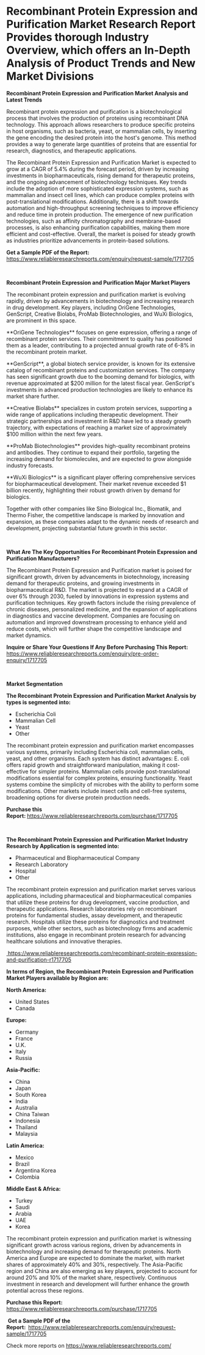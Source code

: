 <p><h1>Recombinant Protein Expression and Purification Market Research Report Provides thorough Industry Overview, which offers an In-Depth Analysis of Product Trends and New Market Divisions</h1></p><p><strong>Recombinant Protein Expression and Purification Market Analysis and Latest Trends</strong></p>
<p><p>Recombinant protein expression and purification is a biotechnological process that involves the production of proteins using recombinant DNA technology. This approach allows researchers to produce specific proteins in host organisms, such as bacteria, yeast, or mammalian cells, by inserting the gene encoding the desired protein into the host's genome. This method provides a way to generate large quantities of proteins that are essential for research, diagnostics, and therapeutic applications.</p><p>The Recombinant Protein Expression and Purification Market is expected to grow at a CAGR of 5.4% during the forecast period, driven by increasing investments in biopharmaceuticals, rising demand for therapeutic proteins, and the ongoing advancement of biotechnology techniques. Key trends include the adoption of more sophisticated expression systems, such as mammalian and insect cell lines, which can produce complex proteins with post-translational modifications. Additionally, there is a shift towards automation and high-throughput screening techniques to improve efficiency and reduce time in protein production. The emergence of new purification technologies, such as affinity chromatography and membrane-based processes, is also enhancing purification capabilities, making them more efficient and cost-effective. Overall, the market is poised for steady growth as industries prioritize advancements in protein-based solutions.</p></p>
<p><strong>Get a Sample PDF of the Report:&nbsp;</strong> <a href="https://www.reliableresearchreports.com/enquiry/request-sample/1717705?utm_campaign=3355&utm_medium=2&utm_source=Github&utm_content=ia&utm_term=09032025&utm_id=recombinant-protein-expression-and-purification">https://www.reliableresearchreports.com/enquiry/request-sample/1717705</a></p>
<p>&nbsp;</p>
<p><strong>Recombinant Protein Expression and Purification Major Market Players</strong></p>
<p><p>The recombinant protein expression and purification market is evolving rapidly, driven by advancements in biotechnology and increasing research in drug development. Key players, including OriGene Technologies, GenScript, Creative Biolabs, ProMab Biotechnologies, and WuXi Biologics, are prominent in this space.</p><p>**OriGene Technologies** focuses on gene expression, offering a range of recombinant protein services. Their commitment to quality has positioned them as a leader, contributing to a projected annual growth rate of 6-8% in the recombinant protein market.</p><p>**GenScript**, a global biotech service provider, is known for its extensive catalog of recombinant proteins and customization services. The company has seen significant growth due to the booming demand for biologics, with revenue approximated at $200 million for the latest fiscal year. GenScript's investments in advanced production technologies are likely to enhance its market share further.</p><p>**Creative Biolabs** specializes in custom protein services, supporting a wide range of applications including therapeutic development. Their strategic partnerships and investment in R&D have led to a steady growth trajectory, with expectations of reaching a market size of approximately $100 million within the next few years.</p><p>**ProMab Biotechnologies** provides high-quality recombinant proteins and antibodies. They continue to expand their portfolio, targeting the increasing demand for biomolecules, and are expected to grow alongside industry forecasts.</p><p>**WuXi Biologics** is a significant player offering comprehensive services for biopharmaceutical development. Their market revenue exceeded $1 billion recently, highlighting their robust growth driven by demand for biologics.</p><p>Together with other companies like Sino Biological Inc., Biomatik, and Thermo Fisher, the competitive landscape is marked by innovation and expansion, as these companies adapt to the dynamic needs of research and development, projecting substantial future growth in this sector.</p></p>
<p>&nbsp;</p>
<p><strong>What Are The Key Opportunities For Recombinant Protein Expression and Purification Manufacturers?</strong></p>
<p><p>The Recombinant Protein Expression and Purification market is poised for significant growth, driven by advancements in biotechnology, increasing demand for therapeutic proteins, and growing investments in biopharmaceutical R&D. The market is projected to expand at a CAGR of over 6% through 2030, fueled by innovations in expression systems and purification techniques. Key growth factors include the rising prevalence of chronic diseases, personalized medicine, and the expansion of applications in diagnostics and vaccine development. Companies are focusing on automation and improved downstream processing to enhance yield and reduce costs, which will further shape the competitive landscape and market dynamics.</p></p>
<p><strong>Inquire or Share Your Questions If Any Before Purchasing This Report:</strong> <a href="https://www.reliableresearchreports.com/enquiry/pre-order-enquiry/1717705?utm_campaign=3355&utm_medium=2&utm_source=Github&utm_content=ia&utm_term=09032025&utm_id=recombinant-protein-expression-and-purification">https://www.reliableresearchreports.com/enquiry/pre-order-enquiry/1717705</a></p>
<p>&nbsp;</p>
<p><strong>Market Segmentation</strong></p>
<p><strong>The Recombinant Protein Expression and Purification Market Analysis by types is segmented into:</strong></p>
<p><ul><li>Escherichia Coli</li><li>Mammalian Cell</li><li>Yeast</li><li>Other</li></ul></p>
<p><p>The recombinant protein expression and purification market encompasses various systems, primarily including Escherichia coli, mammalian cells, yeast, and other organisms. Each system has distinct advantages: E. coli offers rapid growth and straightforward manipulation, making it cost-effective for simpler proteins. Mammalian cells provide post-translational modifications essential for complex proteins, ensuring functionality. Yeast systems combine the simplicity of microbes with the ability to perform some modifications. Other markets include insect cells and cell-free systems, broadening options for diverse protein production needs.</p></p>
<p><strong>Purchase this Report:&nbsp;</strong><a href="https://www.reliableresearchreports.com/purchase/1717705?utm_campaign=3355&utm_medium=2&utm_source=Github&utm_content=ia&utm_term=09032025&utm_id=recombinant-protein-expression-and-purification">https://www.reliableresearchreports.com/purchase/1717705</a></p>
<p>&nbsp;</p>
<p><strong>The Recombinant Protein Expression and Purification Market Industry Research by Application is segmented into:</strong></p>
<p><ul><li>Pharmaceutical and Biopharmaceutical Company</li><li>Research Laboratory</li><li>Hospital</li><li>Other</li></ul></p>
<p><p>The recombinant protein expression and purification market serves various applications, including pharmaceutical and biopharmaceutical companies that utilize these proteins for drug development, vaccine production, and therapeutic applications. Research laboratories rely on recombinant proteins for fundamental studies, assay development, and therapeutic research. Hospitals utilize these proteins for diagnostics and treatment purposes, while other sectors, such as biotechnology firms and academic institutions, also engage in recombinant protein research for advancing healthcare solutions and innovative therapies.</p></p>
<p><a href="https://www.reliableresearchreports.com/recombinant-protein-expression-and-purification-r1717705?utm_campaign=3355&utm_medium=2&utm_source=Github&utm_content=ia&utm_term=09032025&utm_id=recombinant-protein-expression-and-purification">&nbsp;https://www.reliableresearchreports.com/recombinant-protein-expression-and-purification-r1717705</a></p>
<p><strong>In terms of Region, the Recombinant Protein Expression and Purification Market Players available by Region are:</strong></p>
<p>
    <p> <strong> North America: </strong>
        <ul>
            <li>United States</li>
            <li>Canada</li>
        </ul>
        </p> 
    <p> <strong> Europe: </strong>
        <ul>
            <li>Germany</li>
            <li>France</li>
            <li>U.K.</li>
            <li>Italy</li>
            <li>Russia</li>
        </ul>
        </p> 
    <p> <strong> Asia-Pacific: </strong>
        <ul>
            <li>China</li>
            <li>Japan</li>
            <li>South Korea</li>
            <li>India</li>
            <li>Australia</li>
            <li>China Taiwan</li>
            <li>Indonesia</li>
            <li>Thailand</li>
            <li>Malaysia</li>
        </ul>
        </p> 
    <p> <strong> Latin America: </strong>
        <ul>
            <li>Mexico</li>
            <li>Brazil</li>
            <li>Argentina Korea</li>
            <li>Colombia</li>
        </ul>
        </p> 
    <p> <strong> Middle East & Africa: </strong>
        <ul>
            <li>Turkey</li>
            <li>Saudi</li>
            <li>Arabia</li>
            <li>UAE</li>
            <li>Korea</li>
        </ul>
    </p>
    </p>
<p><p>The recombinant protein expression and purification market is witnessing significant growth across various regions, driven by advancements in biotechnology and increasing demand for therapeutic proteins. North America and Europe are expected to dominate the market, with market shares of approximately 40% and 30%, respectively. The Asia-Pacific region and China are also emerging as key players, projected to account for around 20% and 10% of the market share, respectively. Continuous investment in research and development will further enhance the growth potential across these regions.</p></p>
<p><strong>Purchase this Report: </strong><a href="https://www.reliableresearchreports.com/purchase/1717705?utm_campaign=3355&utm_medium=2&utm_source=Github&utm_content=ia&utm_term=09032025&utm_id=recombinant-protein-expression-and-purification">https://www.reliableresearchreports.com/purchase/1717705</a></p>
<p>&nbsp;<strong>Get a Sample PDF of the Report:&nbsp;&nbsp;</strong><a href="https://www.reliableresearchreports.com/enquiry/request-sample/1717705?utm_campaign=3355&utm_medium=2&utm_source=Github&utm_content=ia&utm_term=09032025&utm_id=recombinant-protein-expression-and-purification">https://www.reliableresearchreports.com/enquiry/request-sample/1717705</a></p>
<p><strong></strong></p>
<p>Check more reports on <a href="https://www.reliableresearchreports.com/?utm_campaign=3355&utm_medium=2&utm_source=Github&utm_content=ia&utm_term=09032025&utm_id=recombinant-protein-expression-and-purification">https://www.reliableresearchreports.com/</a></p>